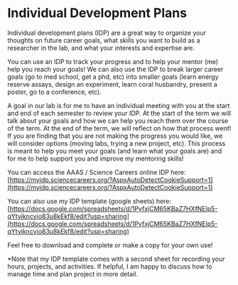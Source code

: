 # Individual Development Plans

Individual development plans (IDP) are a great way to organize your thoughts on future career goals, what skills you want to build as a researcher in the lab, and what your interests and expertise are.&#x20;

You can use an IDP to track your progress and to help your mentor (me) help you reach your goals! We can also use the IDP to break larger career goals (go to med school, get a phd, etc) into smaller goals (learn energy reserve assays, design an experiment, learn coral husbandry, present a poster, go to a conference, etc).&#x20;

A goal in our lab is for me to have an individual meeting with you at the start and end of each semester to review your IDP. At the start of the term we will talk about your goals and how we can help you reach them over the course of the term. At the end of the term, we will reflect on how that process went! If you are finding that you are not making the progress you would like, we will consider options (moving labs, trying a new project, etc). This process is meant to help you meet your goals (and learn what your goals are) and for me to help support you and improve my mentoring skills!

You can access the AAAS / Science Careers online IDP here: [https://myidp.sciencecareers.org/?AspxAutoDetectCookieSupport=1](https://myidp.sciencecareers.org/?AspxAutoDetectCookieSupport=1)

You can also use my IDP template (google sheets) here: [https://docs.google.com/spreadsheets/d/1PyfxjCM65KBaZ7HXfNElp5-qYtyikncvio83u8kEkf8/edit?usp=sharing](https://docs.google.com/spreadsheets/d/1PyfxjCM65KBaZ7HXfNElp5-qYtyikncvio83u8kEkf8/edit?usp=sharing)

Feel free to download and complete or make a copy for your own use!

\*Note that my IDP template comes with a second sheet for recording your hours, projects, and activities. If helpful, I am happy to discuss how to manage time and plan project in more detail.
